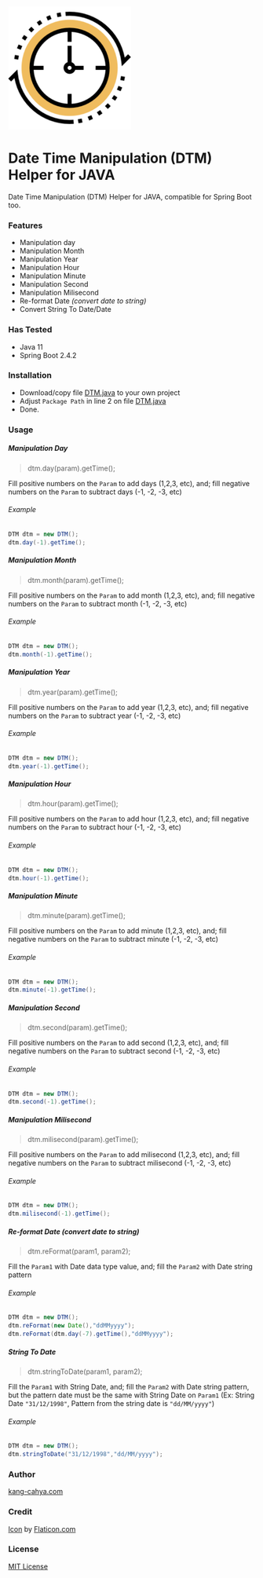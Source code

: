 <img src="https://github.com/dyazincahya/DTM-helper-java/raw/main/icon.png" width="250" />

# Date Time Manipulation (DTM) Helper for JAVA
Date Time Manipulation (DTM) Helper for JAVA, compatible for Spring Boot too.

### Features
  - Manipulation day
  - Manipulation Month
  - Manipulation Year
  - Manipulation Hour
  - Manipulation Minute
  - Manipulation Second
  - Manipulation Milisecond
  - Re-format Date _(convert date to string)_
  - Convert String To Date/Date

### Has Tested
  - Java 11
  - Spring Boot 2.4.2

### Installation
  - Download/copy file [DTM.java](https://github.com/dyazincahya/DTM-helper-java/blob/main/DTM.java) to your own project
  - Adjust ```Package Path``` in line 2 on file [DTM.java](https://github.com/dyazincahya/DTM-helper-java/blob/main/DTM.java)
  - Done.

### Usage

##### Manipulation Day

> dtm.day(param).getTime();

Fill positive numbers on the ```Param``` to add days (1,2,3, etc), and;
fill negative numbers on the ```Param``` to subtract days (-1, -2, -3, etc)

###### Example
``` java
DTM dtm = new DTM();
dtm.day(-1).getTime();
```

##### Manipulation Month

> dtm.month(param).getTime();

Fill positive numbers on the ```Param``` to add month (1,2,3, etc), and;
fill negative numbers on the ```Param``` to subtract month (-1, -2, -3, etc)

###### Example
``` java
DTM dtm = new DTM();
dtm.month(-1).getTime();
```

##### Manipulation Year

> dtm.year(param).getTime();

Fill positive numbers on the ```Param``` to add year (1,2,3, etc), and;
fill negative numbers on the ```Param``` to subtract year (-1, -2, -3, etc)

###### Example
``` java
DTM dtm = new DTM();
dtm.year(-1).getTime();
```

##### Manipulation Hour

> dtm.hour(param).getTime();

Fill positive numbers on the ```Param``` to add hour (1,2,3, etc), and;
fill negative numbers on the ```Param``` to subtract hour (-1, -2, -3, etc)

###### Example
``` java
DTM dtm = new DTM();
dtm.hour(-1).getTime();
```

##### Manipulation Minute

> dtm.minute(param).getTime();

Fill positive numbers on the ```Param``` to add minute (1,2,3, etc), and;
fill negative numbers on the ```Param``` to subtract minute (-1, -2, -3, etc)

###### Example
``` java
DTM dtm = new DTM();
dtm.minute(-1).getTime();
```

##### Manipulation Second

> dtm.second(param).getTime();

Fill positive numbers on the ```Param``` to add second (1,2,3, etc), and;
fill negative numbers on the ```Param``` to subtract second (-1, -2, -3, etc)

###### Example
``` java
DTM dtm = new DTM();
dtm.second(-1).getTime();
```

##### Manipulation Milisecond

> dtm.milisecond(param).getTime();

Fill positive numbers on the ```Param``` to add milisecond (1,2,3, etc), and;
fill negative numbers on the ```Param``` to subtract milisecond (-1, -2, -3, etc)

###### Example
``` java
DTM dtm = new DTM();
dtm.milisecond(-1).getTime();
```

##### Re-format Date _(convert date to string)_

> dtm.reFormat(param1, param2);

Fill the ```Param1``` with Date data type value, and; 
fill the ```Param2``` with Date string pattern 

###### Example
``` java
DTM dtm = new DTM();
dtm.reFormat(new Date(),"ddMMyyyy");
dtm.reFormat(dtm.day(-7).getTime(),"ddMMyyyy");
```

##### String To Date

> dtm.stringToDate(param1, param2);

Fill the ```Param1``` with String Date, and; 
fill the ```Param2``` with Date string pattern, but the pattern date must be the same with String Date on ```Param1``` (Ex: String Date ```"31/12/1998"```, Pattern from the string date is ```"dd/MM/yyyy"```)

###### Example
``` java
DTM dtm = new DTM();
dtm.stringToDate("31/12/1998","dd/MM/yyyy");
```

### Author
[kang-cahya.com](https://www.kang-cahya.com)

### Credit
[Icon](https://github.com/dyazincahya/DTM-helper-java/blob/main/icon.png) by [Flaticon.com](https://www.flaticon.com/free-icon/clock_1459182)
  
### License
[MIT License](https://github.com/dyazincahya/DTM-helper-java/blob/main/LICENSE)
